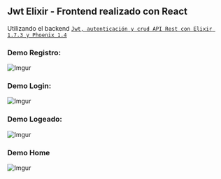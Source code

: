 ## Jwt Elixir - Frontend realizado con React

Utilizando el backend [`Jwt, autenticación y crud API Rest con Elixir 1.7.3 y Phoenix 1.4`](https://github.com/Beor18/jwt-elixir) 

### Demo Registro:

![Imgur](https://i.imgur.com/PGL6H0t.png)

### Demo Login:

![Imgur](https://i.imgur.com/0hcfnJ2.png)

### Demo Logeado:

![Imgur](https://i.imgur.com/NpOUUbq.png)

### Demo Home

![Imgur](https://i.imgur.com/v8WLt9R.png)